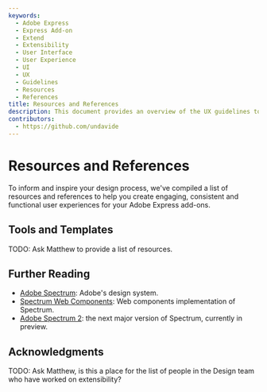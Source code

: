 ```yaml
---
keywords:
  - Adobe Express
  - Express Add-on 
  - Extend
  - Extensibility
  - User Interface
  - User Experience
  - UI
  - UX
  - Guidelines
  - Resources
  - References
title: Resources and References
description: This document provides an overview of the UX guidelines to follow when designing your Adobe Express add-on.
contributors:
  - https://github.com/undavide
---
```


# Resources and References

To inform and inspire your design process, we've compiled a list of resources and references to help you create engaging, consistent and functional user experiences for your Adobe Express add-ons.

## Tools and Templates

TODO: Ask Matthew to provide a list of resources.

## Further Reading

- [Adobe Spectrum](https://spectrum.adobe.com/): Adobe's design system.
- [Spectrum Web Components](https://opensource.adobe.com/spectrum-web-components/): Web components implementation of Spectrum.
- [Adobe Spectrum 2](https://s2.spectrum.adobe.com/): the next major version of Spectrum, currently in preview.

## Acknowledgments

TODO: Ask Matthew, is this a place for the list of people in the Design team who have worked on extensibility?
